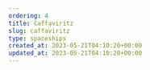 ```yaml
---
ordering: 4
title: Caffaviritz
slug: caffaviritz
type: spaceships
created_at: 2023-05-21T04:10:20+00:00
updated_at: 2023-05-21T04:10:20+00:00
---
```

